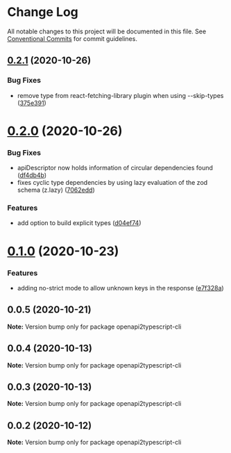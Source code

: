 # Change Log

All notable changes to this project will be documented in this file.
See [Conventional Commits](https://conventionalcommits.org) for commit guidelines.

## [0.2.1](https://github.com/RedHatInsights/insights-common-typescript/compare/openapi2typescript-cli@0.2.0...openapi2typescript-cli@0.2.1) (2020-10-26)


### Bug Fixes

* remove type from react-fetching-library plugin when using --skip-types ([375e391](https://github.com/RedHatInsights/insights-common-typescript/commit/375e391ef22ddead5d282560eef5742758e0a3aa))





# [0.2.0](https://github.com/RedHatInsights/insights-common-typescript/compare/openapi2typescript-cli@0.1.0...openapi2typescript-cli@0.2.0) (2020-10-26)


### Bug Fixes

* apiDescriptor now holds information of circular dependencies found ([df4db4b](https://github.com/RedHatInsights/insights-common-typescript/commit/df4db4bfc7b3f02185e64fbcdc8d71e1f47f8615))
* fixes cyclic type dependencies by using lazy evaluation of the zod schema (z.lazy) ([7062edd](https://github.com/RedHatInsights/insights-common-typescript/commit/7062eddd59399f1cfd19d7b49fc9f5c548fbc0d1))


### Features

* add option to build explicit types ([d04ef74](https://github.com/RedHatInsights/insights-common-typescript/commit/d04ef74dd6b8ec09d9d9704f5e4fe24be9201dd3))





# [0.1.0](https://github.com/RedHatInsights/insights-common-typescript/compare/openapi2typescript-cli@0.0.5...openapi2typescript-cli@0.1.0) (2020-10-23)


### Features

* adding no-strict mode to allow unknown keys in the response ([e7f328a](https://github.com/RedHatInsights/insights-common-typescript/commit/e7f328a8395e8a08b70926427faf22b0b883457d))





## 0.0.5 (2020-10-21)

**Note:** Version bump only for package openapi2typescript-cli





## 0.0.4 (2020-10-13)

**Note:** Version bump only for package openapi2typescript-cli





## 0.0.3 (2020-10-13)

**Note:** Version bump only for package openapi2typescript-cli





## 0.0.2 (2020-10-12)

**Note:** Version bump only for package openapi2typescript-cli
